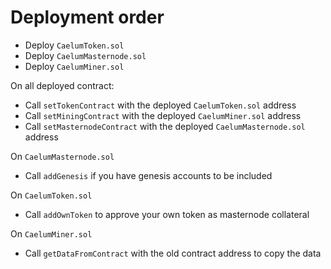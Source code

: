 # Deployment order

 - Deploy `CaelumToken.sol`
 - Deploy `CaelumMasternode.sol`
 - Deploy `CaelumMiner.sol`

 On all deployed contract:
 - Call `setTokenContract` with the deployed `CaelumToken.sol` address
 - Call `setMiningContract` with the deployed `CaelumMiner.sol` address
 - Call `setMasternodeContract` with the deployed `CaelumMasternode.sol`
   address

On `CaelumMasternode.sol`

 - Call `addGenesis` if you have genesis accounts to be included

On `CaelumToken.sol`

 - Call `addOwnToken` to approve your own token as masternode collateral

On `CaelumMiner.sol`

  - Call `getDataFromContract` with the old contract address to copy the data
  
